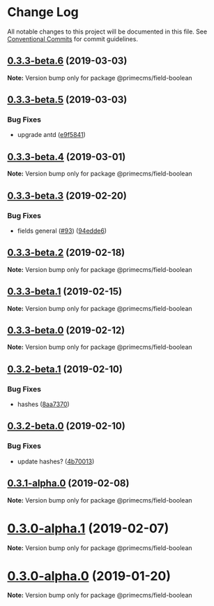 # Change Log

All notable changes to this project will be documented in this file.
See [Conventional Commits](https://conventionalcommits.org) for commit guidelines.

## [0.3.3-beta.6](https://github.com/birkir/prime/tree/master/packages/prime-field-boolean/compare/v0.3.3-beta.5...v0.3.3-beta.6) (2019-03-03)

**Note:** Version bump only for package @primecms/field-boolean

## [0.3.3-beta.5](https://github.com/birkir/prime/tree/master/packages/prime-field-boolean/compare/v0.3.3-beta.4...v0.3.3-beta.5) (2019-03-03)

### Bug Fixes

- upgrade antd ([e9f5841](https://github.com/birkir/prime/tree/master/packages/prime-field-boolean/commit/e9f5841))

## [0.3.3-beta.4](https://github.com/birkir/prime/tree/master/packages/prime-field-boolean/compare/v0.3.3-beta.3...v0.3.3-beta.4) (2019-03-01)

**Note:** Version bump only for package @primecms/field-boolean

## [0.3.3-beta.3](https://github.com/birkir/prime/tree/master/packages/prime-field-boolean/compare/v0.3.3-beta.2...v0.3.3-beta.3) (2019-02-20)

### Bug Fixes

- fields general ([#93](https://github.com/birkir/prime/tree/master/packages/prime-field-boolean/issues/93)) ([94edde6](https://github.com/birkir/prime/tree/master/packages/prime-field-boolean/commit/94edde6))

## [0.3.3-beta.2](https://github.com/birkir/prime/tree/master/packages/prime-field-boolean/compare/v0.3.3-beta.1...v0.3.3-beta.2) (2019-02-18)

**Note:** Version bump only for package @primecms/field-boolean

## [0.3.3-beta.1](https://github.com/birkir/prime/tree/master/packages/prime-field-boolean/compare/v0.3.3-beta.0...v0.3.3-beta.1) (2019-02-15)

**Note:** Version bump only for package @primecms/field-boolean

## [0.3.3-beta.0](https://github.com/birkir/prime/tree/master/packages/prime-field-boolean/compare/v0.3.2-beta.9...v0.3.3-beta.0) (2019-02-12)

**Note:** Version bump only for package @primecms/field-boolean

## [0.3.2-beta.1](https://github.com/birkir/prime/tree/master/packages/prime-field-boolean/compare/v0.3.2-beta.0...v0.3.2-beta.1) (2019-02-10)

### Bug Fixes

- hashes ([8aa7370](https://github.com/birkir/prime/tree/master/packages/prime-field-boolean/commit/8aa7370))

## [0.3.2-beta.0](https://github.com/birkir/prime/tree/master/packages/prime-field-boolean/compare/v0.3.1-alpha.0...v0.3.2-beta.0) (2019-02-10)

### Bug Fixes

- update hashes? ([4b70013](https://github.com/birkir/prime/tree/master/packages/prime-field-boolean/commit/4b70013))

## [0.3.1-alpha.0](https://github.com/birkir/prime/tree/master/packages/prime-field-boolean/compare/v0.3.0-alpha.5...v0.3.1-alpha.0) (2019-02-08)

**Note:** Version bump only for package @primecms/field-boolean

# [0.3.0-alpha.1](https://github.com/birkir/prime/tree/master/packages/prime-field-boolean/compare/v0.3.0-alpha.0...v0.3.0-alpha.1) (2019-02-07)

**Note:** Version bump only for package @primecms/field-boolean

# [0.3.0-alpha.0](https://github.com/birkir/prime/tree/master/packages/prime-field-boolean/compare/v0.2.21...v0.3.0-alpha.0) (2019-01-20)

**Note:** Version bump only for package @primecms/field-boolean
